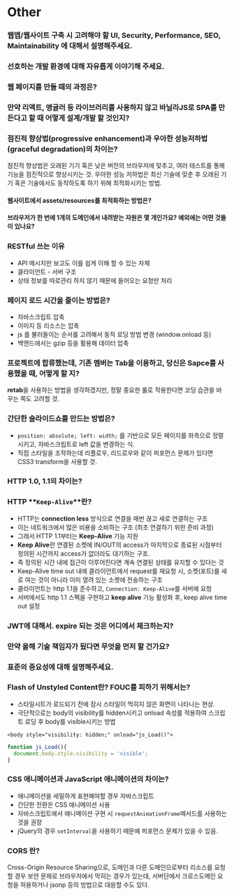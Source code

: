 # Other

### 웹앱/웹사이트 구축 시 고려해야 할 UI, Security, Performance, SEO, Maintainability 에 대해서 설명해주세요.

### 선호하는 개발 환경에 대해 자유롭게 이야기해 주세요.

### 웹 페이지를 만들 때의 과정은?

### 만약 리액트, 앵귤러 등 라이브러리를 사용하지 않고 바닐라JS로 SPA를 만든다고 할 때 어떻게 설계/개발 할 것인지?

### 점진적 향상법\(progressive enhancement\)과 우아한 성능저하법\(graceful degradation\)의 차이는?

점진적 향상법은 오래된 기기 혹은 낮은 버전의 브라우저에 맞추고, 여러 테스트를 통해 기능을 점진적으로 향상시키는 것. 우아한 성능 저하법은 최신 기술에 맞춘 후 오래된 기기 혹은 기술에서도 동작하도록 하기 위해 최적화시키는 방법. 

#### 웹사이트에서 assets/resources를 최적화하는 방법은?

#### 브라우저가 한 번에 1개의 도메인에서 내려받는 자원은 몇 개인가요? 예외에는 어떤 것들이 있나요?

### RESTful 쓰는 이유

* API 메시지만 보고도 이를 쉽게 이해 할 수 있는 자체
* 클라이언트 - 서버 구조
* 상태 정보를 따로관리 하지 않기 때문에 들어오는 요청만 처리

### 페이지 로드 시간을 줄이는 방법은?

* 자바스크립트 압축
* 이미지 등 리소스는 압축
* js 를 불러들이는 순서를 고려해서 동적 로딩 방법 변경 \(window.onload 등\)
* 백엔드에서는 gzip 등을 활용해 데이터 압축

### 프로젝트에 합류했는데, 기존 멤버는 Tab을 이용하고, 당신은 Sapce를 사용했을 때, 어떻게 할 지?

**retab**을 사용하는 방법을 생각하겠지만, 정말 중요한 룰로 작용한다면 코딩 습관을 바꾸는 쪽도 고려할 것.

### 간단한 슬라이드쇼를 만드는 방법은?

* `position: absolute; left: width;` 를 기반으로 모든 페이지를 좌측으로 정렬 시키고, 자바스크립트로 left 값을 변경하는 식. 
* 직접 스타일을 조작하는데 리플로우, 리드로우와 같이 퍼포먼스 문제가 있다면 CSS3 transform을 사용할 것.

### HTTP 1.0, 1.1의 차이는?



### HTTP **`Keep-Alive`**란?

* HTTP는 **connection less** 방식으로 연결을 매번 끊고 새로 연결하는 구조
* 이는 네트워크에서 많은 비용을 소비하는 구조 \(최초 연결하기 위한 준비 과정\) 
* 그래서 HTTP 1.1부터는 **Keep-Alive** 기능 지원
* **Keep Alive**란 연결된 소켓에 IN/OUT의 access가 마지막으로 종료된 시점부터 정의된 시간까지 access가 없더라도 대기하는 구조. 
* 즉 정의된 시간 내에 접근이 이루어진다면 계속 연결된 상태를 유지할 수 있다는 것
* Keep-Alive time out 내에 클라이언트에서 request를 재요청 시, 소켓\(포트\)를 새로 여는 것이 아니라 이미 열려 있는 소켓에 전송하는 구조
* 클라이언트는 http 1.1을 준수하고, `Connection: Keep-Alive`를 서버에 요청
* 서버에서도 http 1.1 스펙을 구현하고 **keep alive** 기능 활성화 후, keep alive time out 설정

### JWT에 대해서. expire 되는 것은 어디에서 체크하는지?

### 만약 올해 기술 책임자가 됬다면 무엇을 먼저 할 건가요?

### 표준의 중요성에 대해 설명해주세요.

### Flash of Unstyled Content란? FOUC를 피하기 위해서는?

* 스타일시트가 로드되기 전에 잠시 스타일이 먹히지 않은 화면이 나타나는 현상.
* 극단적으로는 body의 visibility를 hidden시키고 onload 속성를 적용하여 스크립트 로딩 후 body를 visible시키는 방법

```markup
<body style="visibility: hidden;" onload="js_Load()">
```

```javascript
function js_Load(){ 
  document.body.style.visibility = 'visible';
}
```

### CSS 애니메이션과 JavaScript 애니메이션의 차이는?

* 애니메이션을 세밀하게 표현해야할 경우 자바스크립트
* 간단한 전환은 CSS 애니메이션 사용
* 자바스크립트에서 애니메이션 구현 시 `requestAnimationFrame`메서드를 사용하는 것을 권장
* jQuery의 경우 `setInterval`을 사용하기 때문에 퍼포먼스 문제가 있을 수 있음.

### CORS 란?

Cross-Origin Resource Sharing으로, 도메인과 다른 도메인으로부터 리소스를 요청할 경우 보안 문제로 브라우저에서 막히는 경우가 있는데, 서버단에서 크로스도메인 요청을 허용하거나 jsonp 등의 방법으로 대응할 수도 있다.



